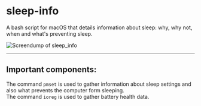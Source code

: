 # sleep-info
A bash script for macOS that details information about sleep: why, why not, when and what's preventing sleep.

![Screendump of sleep_info](https://fileadmin.cs.lth.se/cs/Personal/Peter_Moller/scripts/bilder/sleep_info_2025-06-22_small.png)

-----

Important components:
---------------------

The command `pmset` is used to gather information about sleep settings and also what prevents the computer form sleeping.  
The command `ioreg` is used to gather battery health data.
